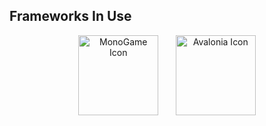 ﻿## Frameworks In Use

<p align="center">
    <img src="https://github.com/ScreenCrowStudios/CrowEngine/assets/62361708/232ab1e6-fccd-4205-9900-c78d95693f01" alt="MonoGame Icon" width="128"> &nbsp;&nbsp;&nbsp;&nbsp;&nbsp;
    <img src="https://github.com/ScreenCrowStudios/CrowEngine/assets/62361708/0eebe03b-5203-4b1f-a8f5-6d748ae5012a" alt="Avalonia Icon" width="128">
</p>
